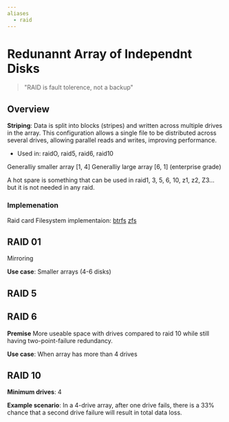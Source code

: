 ```yaml
---
aliases
  - raid
---
```


# Redunannt Array of Independnt Disks 

> "RAID is fault tolerence, not a backup"

## Overview

**Striping**: Data is split into blocks (stripes) and written across multiple drives in the array. This configuration allows a single file to be distributed across several drives, allowing parallel reads and writes, improving performance.
- Used in: raidO, raid5, raid6, raid10

Generalliy smaller array [1, 4]
Generalliy large array [6, 1] (enterprise grade)

A hot spare is something that can be used in raid1, 3, 5, 6, 10, z1, z2, Z3... but it is not needed in any raid.

### Implemenation

Raid card
Filesystem implementaion: [btrfs](btfs.md) [zfs](zfs.md)

## RAID 01

Mirroring

**Use case**: Smaller arrays (4-6 disks)

## RAID 5

## RAID 6

**Premise** More useable space with drives compared to raid 10 while still having two-point-failure redundancy.

**Use case**: When array has more than 4 drives 

## RAID 10

**Minimum drives**: 4

**Example scenario**: In a 4-drive array, after one drive fails, there is a 33% chance that a second drive failure will result in total data loss.
